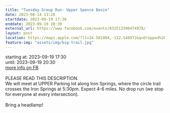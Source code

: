 ```yaml
---
title: "Tuesday Group Run- Upper Spence Basin"
date: 2023-08-14 13:28
startdate: 2023-09-19 17:30
enddate: 2023-09-19 20:30
external_url: https://www.facebook.com/events/832513398474978/
layout: post
location: https://maps.apple.com/?ll=34.581904,-112.548972&q=Dropped%20Pin&_ext=EiYpaevoe+dJQUAxxHG9OnsjXMA558AO2A1LQUBB5GbvdsgiXMBQBA%3D%3D&t=h
feature-img: "assets/img/big-trail.jpg"
---
```


starting at: 2023-09-19 17:30<br>until: 2023-09-19 20:30<br><a href="https://www.facebook.com/events/832513398474978/">more info on FB</a><br><br>PLEASE READ THIS DESCRIPTION. <br>
  We will meet at UPPER Parking lot along Iron Springs, where the circle trail crosses the Iron Springs at 5&#58;30pm. Expect 4-6 miles. No drop run (we stop for everyone at every intersection). <br>
  <br>
  Bring a headlamp!<br>
  <br>
  

